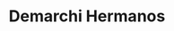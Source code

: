 ---
title: "Demarchi Hermanos"
url: /ciudad-autonoma-de-buenos-aires/demarchi-hermanos/
shop: Allgemein
---